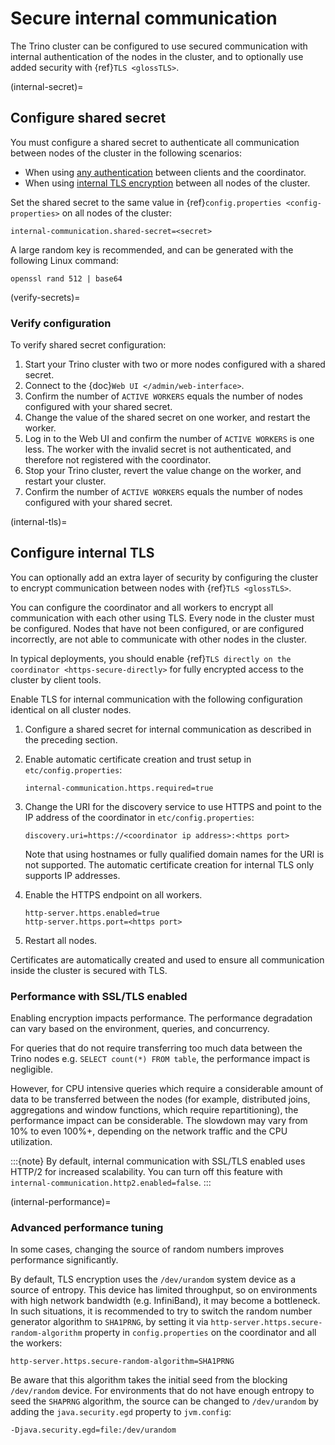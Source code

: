 # Secure internal communication

The Trino cluster can be configured to use secured communication with internal
authentication of the nodes in the cluster, and to optionally use added security
with {ref}`TLS <glossTLS>`.

(internal-secret)=
## Configure shared secret

You must configure a shared secret to authenticate all communication between
nodes of the cluster in the following scenarios:

- When using [any authentication](authentication-types) between clients and the
  coordinator.
- When using [internal TLS encryption](internal-tls) between all nodes of the
  cluster.

Set the shared secret to the same value in {ref}`config.properties
<config-properties>` on all nodes of the cluster:

```text
internal-communication.shared-secret=<secret>
```

A large random key is recommended, and can be generated with the following Linux
command:

```text
openssl rand 512 | base64
```

(verify-secrets)=
### Verify configuration

To verify shared secret configuration:

1. Start your Trino cluster with two or more nodes configured with a shared
   secret.
2. Connect to the {doc}`Web UI </admin/web-interface>`.
3. Confirm the number of `ACTIVE WORKERS` equals the number of nodes
   configured with your shared secret.
4. Change the value of the shared secret on one worker, and restart the worker.
5. Log in to the Web UI and confirm the number of `ACTIVE WORKERS` is one
   less. The worker with the invalid secret is not authenticated, and therefore
   not registered with the coordinator.
6. Stop your Trino cluster, revert the value change on the worker, and restart
   your cluster.
7. Confirm the number of `ACTIVE WORKERS` equals the number of nodes
   configured with your shared secret.

(internal-tls)=
## Configure internal TLS

You can optionally add an extra layer of security by configuring the cluster to
encrypt communication between nodes with {ref}`TLS <glossTLS>`.

You can configure the coordinator and all workers to encrypt all communication
with each other using TLS. Every node in the cluster must be configured. Nodes
that have not been configured, or are configured incorrectly, are not able to
communicate with other nodes in the cluster.

In typical deployments, you should enable {ref}`TLS directly on the coordinator
<https-secure-directly>` for fully encrypted access to the cluster by client
tools.

Enable TLS for internal communication with the following
configuration identical on all cluster nodes.

1. Configure a shared secret for internal communication as described in
   the preceding section.

2. Enable automatic certificate creation and trust setup in
   `etc/config.properties`:

   ```properties
   internal-communication.https.required=true
   ```

3. Change the URI for the discovery service to use HTTPS and point to the IP
   address of the coordinator in `etc/config.properties`:

   ```properties
   discovery.uri=https://<coordinator ip address>:<https port>
   ```

   Note that using hostnames or fully qualified domain names for the URI is
   not supported. The automatic certificate creation for internal TLS only
   supports IP addresses.

4. Enable the HTTPS endpoint on all workers.

   ```properties
   http-server.https.enabled=true
   http-server.https.port=<https port>
   ```

5. Restart all nodes.

Certificates are automatically created and used to ensure all communication
inside the cluster is secured with TLS.

### Performance with SSL/TLS enabled

Enabling encryption impacts performance. The performance degradation can vary
based on the environment, queries, and concurrency.

For queries that do not require transferring too much data between the Trino
nodes e.g. `SELECT count(*) FROM table`, the performance impact is negligible.

However, for CPU intensive queries which require a considerable amount of data
to be transferred between the nodes (for example, distributed joins, aggregations and
window functions, which require repartitioning), the performance impact can be
considerable. The slowdown may vary from 10% to even 100%+, depending on the network
traffic and the CPU utilization.

:::{note}
By default, internal communication with SSL/TLS enabled uses HTTP/2 for
increased scalability. You can turn off this feature with
`internal-communication.http2.enabled=false`.
:::

(internal-performance)=
### Advanced performance tuning

In some cases, changing the source of random numbers improves performance
significantly.

By default, TLS encryption uses the `/dev/urandom` system device as a source of entropy.
This device has limited throughput, so on environments with high network bandwidth
(e.g. InfiniBand), it may become a bottleneck. In such situations, it is recommended to try
to switch the random number generator algorithm to `SHA1PRNG`, by setting it via
`http-server.https.secure-random-algorithm` property in `config.properties` on the coordinator
and all the workers:

```text
http-server.https.secure-random-algorithm=SHA1PRNG
```

Be aware that this algorithm takes the initial seed from
the blocking `/dev/random` device. For environments that do not have enough entropy to seed
the `SHAPRNG` algorithm, the source can be changed to `/dev/urandom`
by adding the `java.security.egd` property to `jvm.config`:

```text
-Djava.security.egd=file:/dev/urandom
```
